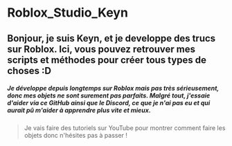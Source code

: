 # Roblox_Studio_Keyn
## Bonjour, je suis Keyn, et je developpe des trucs sur Roblox. Ici, vous pouvez retrouver mes scripts et méthodes pour créer tous types de choses :D

##### Je développe depuis longtemps sur Roblox mais pas très sérieusement, donc mes objets ne sont surement pas parfaits. Malgré tout, j'essaie d'aider via ce GitHub ainsi que le Discord, ce que je n'ai pas eu et qui aurait pû m'aider à apprendre plus vite et mieux.

> Je vais faire des tutoriels sur YouTube pour montrer comment faire les objets donc n'hésites pas à passer !